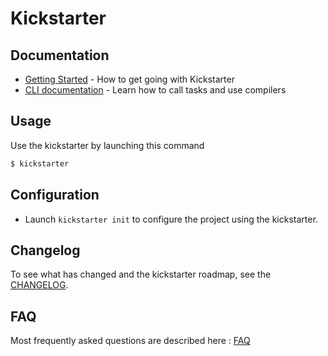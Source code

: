 # Kickstarter

## Documentation

* [Getting Started](docs/getting-started.md) - How to get going with Kickstarter
* [CLI documentation](docs/CLI.md) - Learn how to call tasks and use compilers

## Usage

Use the kickstarter by launching this command

```sh
$ kickstarter
```

## Configuration

* Launch `kickstarter init` to configure the project using the kickstarter.

## Changelog

To see what has changed and the kickstarter roadmap, see the [CHANGELOG](docs/CHANGELOG.md).

## FAQ

Most frequently asked questions are described here : [FAQ](docs/faq.md)
